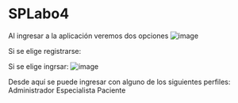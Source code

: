 # SPLabo4

Al ingresar a la aplicación veremos dos opciones
![image](https://user-images.githubusercontent.com/78209674/198199987-1336e47d-7d57-4f77-98d1-b001fbdc58c4.png)

Si se elige registrarse:


Si se elige ingrsar: 
![image](https://user-images.githubusercontent.com/78209674/198200078-4b883fd9-f4bf-4b0d-99a6-8782bf4762d3.png)

Desde aquí se puede ingresar con alguno de los siguientes perfiles: 
Administrador
Especialista
Paciente
